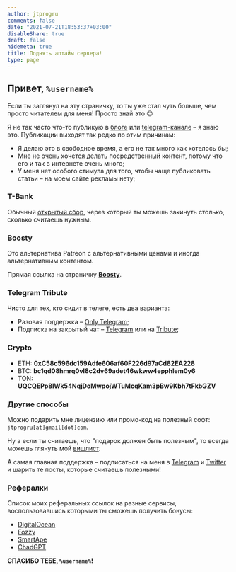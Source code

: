 ```yaml
---
author: jtprogru
comments: false
date: "2021-07-21T18:53:37+03:00"
disableShare: true
draft: false
hidemeta: true
title: Поднять аптайм сервера!
type: page
---
```


## Привет, `%username%`

Если ты заглянул на эту страничку, то ты уже стал чуть больше, чем просто читателем для меня! Просто знай это 😊

Я не так часто что-то публикую в [блоге](https://jtprog.ru) или [telegram-канале](https://ttttt.me/jtprogru_channel) – я знаю это. Публикации выходят так редко по этим причинам:

- Я делаю это в свободное время, а его не так много как хотелось бы;
- Мне не очень хочется делать посредственный контент, потому что его и так в интернете очень много;
- У меня нет особого стимула для того, чтобы чаще публиковать статьи – на моем сайте рекламы нету;

### T-Bank

Обычный [открытый сбор](https://www.tbank.ru/cf/6pTjRrvOfvZ), через который ты можешь закинуть столько, сколько считаешь нужным.

### Boosty

Это альтернатива Patreon с альтернативными ценами и иногда альтернативным контентом.

Прямая ссылка на страничку [**Boosty**](https://boosty.to/jtprogru/donate).

### Telegram Tribute

Чисто для тех, кто сидит в телеге, есть два варианта:

- Разовая поддержка – [Only Telegram](https://t.me/tribute/app?startapp=dl5a);
- Подписка на закрытый чат – [Telegram](https://t.me/tribute/app?startapp=soRV) или на [Tribute](https://web.tribute.tg/s/oRV);

### Crypto

- ETH: **0xC58c596dc159Adfe606af60F226d97aCd82EA228**
- BTC: **bc1qd08hmrq0vl8c2dv69adet46wkww4epphlem0y6**
- TON: **UQCQEPp8lWk54NqjDoMwpojWTuMcqKam3pBw9Kbh7tFkbGZV**

### Другие способы

Можно подарить мне лицензию или промо-код на полезный софт: `jtprogru[at]gmail[dot]com`.

Ну а если ты считаешь, что "подарок должен быть полезным", то всегда можешь глянуть мой [вишлист](https://mywishboard.com/@jtprogru).

А самая главная поддержка – подписаться на меня в [Telegram](https://ttttt.me/jtprogru_channel) и [Twitter](https://twitter.com/jtprogru) и шарить те посты, которые считаешь полезными!

### Рефералки

Список моих реферальных ссылок на разные сервисы, воспользовавшись которыми ты сможешь получить бонусы:

- [DigitalOcean](https://m.do.co/c/915531dbfa41)
- [Fozzy](https://fozzy.com/aff.php?aff=1116)
- [SmartApe](http://www.smartape.ru/?partner=52369)
- [ChadGPT](https://ask.chadgpt.ru/ref/536fe51050034a61)

**СПАСИБО ТЕБЕ, `%username%`!**
